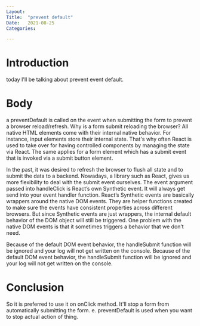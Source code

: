 ```yaml
---
Layout:
Title:	"prevent default"
Date:	2021-08-25
Categories:

---
```


# Introduction
today I'll be talking about prevent event default.

# Body

a preventDefault is called on the event when submitting the form to prevent a browser reload/refresh.
Why is a form submit reloading the browser? All native HTML elements come with their internal native behavior. For instance, input elements store their internal state. That's why often React is used to take over for having controlled components by managing the state via React. The same applies for a form element which has a submit event that is invoked via a submit button element.

In the past, it was desired to refresh the browser to flush all state and to submit the data to a backend. Nowadays, a library such as React, gives us more flexibility to deal with the submit event ourselves.
The event argument passed into handleClick is React’s own Synthetic event. It will always get send into your event handler function.
React’s Synthetic events are basically wrappers around the native DOM events. They are helper functions created to make sure the events have consistent properties across different browsers.
But since Synthetic events are just wrappers, the internal default behavior of the DOM object will still be triggered. One problem with the native DOM events is that it sometimes triggers a behavior that we don’t need.

Because of the default DOM event behavior, the handleSubmit function will be ignored and your log will not get written on the console.
Because of the default DOM event behavior, the handleSubmit function will be ignored and your log will not get written on the console.

# Conclusion

So it is preferred to use it on onClick method. It'll stop a form from automatically submitting the form. e. preventDefault is used when you want to stop actual action of thing.